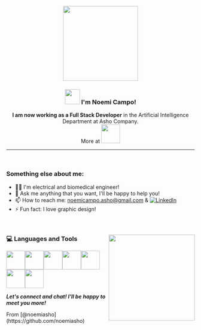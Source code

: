 <p align="center" width="300">
   <img align="center" width="200" src="https://media.giphy.com/media/juua9i2c2fA0AIp2iq/giphy.gif"/>
   <h3 align="center"><img src="https://media.giphy.com/media/g0jg6lMcNORSlOv9Zb/giphy.gif" width="40px"> I'm Noemi Campo!</h3>
</p>

<p align="center"> <b>I am now working as a Full Stack Developer</b> in the Artificial Intelligence Department at Asho Company.
 </br>More at <a href="https://www.asho.net/"><img src="https://asho.net/wp-content/uploads/2018/03/asho-logo.png" width="50"></a>
<p align="center"></p>
<hr size=4px   noshade="noshade" color="#EAB1F3">
</br>

### Something else about me:
- 👩‍🎓 I'm electrical and biomedical engineer!
- 💬 Ask me anything that you want, I'll be happy to help you!
- 📫 How to reach me: noemicampo.asho@gmail.com  & <a href="https://www.linkedin.com/in/noemicampo/" target="_blank"><img src="https://img.shields.io/badge/LinkedIn-%230077B5.svg?&style=flat-square&logo=linkedin&logoColor=white" alt="LinkedIn"></a>
- ⚡ Fun fact: I love graphic design!

</br>

<div>
  <img align='right' src="https://media4.giphy.com/media/5Lmn42BCOy99RaGRP7/giphy.gif" width="230">
  <h3> 💻 Languages and Tools </h3>
  
  <p>
  <img src="https://media3.giphy.com/media/ln7z2eWriiQAllfVcn/200w.webp" width="50"><img src="https://media.giphy.com/media/JqDcpPX8vWahUny0pE/giphy.gif" width="50"><img src="https://media.giphy.com/media/V8y1y1FzxDETVUtQE4/giphy.gif" width="50"><img src="https://media.giphy.com/media/XAxylRMCdpbEWUAvr8/giphy.gif" width="50"><img src="https://media.giphy.com/media/fsEaZldNC8A1PJ3mwp/giphy.gif" width="50"><img src="https://media.giphy.com/media/IdyAQJVN2kVPNUrojM/giphy.gif" width="50"><img src="https://media.giphy.com/media/ZIEqJCPv4D93FmUVTG/giphy.gif" width="50">
  <p>

</div>

 <em><b>Let's connect and chat! I'll be happy to meet you more!</b> </em>
<br>

<p>From [@noemiasho](https://github.com/noemiasho)</p>

